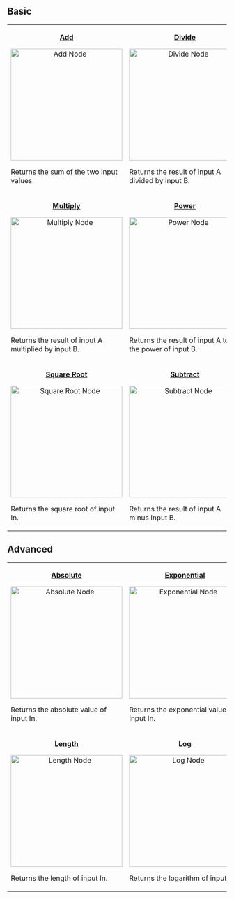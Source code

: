 ## Basic

<table align="center">
    <tr>
        <td width="288"><p align="center" valign="top"><b><a href="https://github.com/Unity-Technologies/ShaderGraph/wiki/Add-Node">Add</a></b></p>
<p align="center"><img src="https://github.com/Unity-Technologies/ShaderGraph/wiki/Images/NodeLibrary/Nodes/Thumbnails/AddNodeThumb.png" alt="Add Node" height="256" width="256"></p>
<p align="left">Returns the sum of the two input values.</p></td>
        <td width="288"><p align="center" valign="top"><b><a href="https://github.com/Unity-Technologies/ShaderGraph/wiki/Divide-Node">Divide</a></b></p>
<p align="center"><img src="https://github.com/Unity-Technologies/ShaderGraph/wiki/Images/NodeLibrary/Nodes/Thumbnails/DivideNodeThumb.png" alt="Divide Node" height="256" width="256"></p>
<p align="left">Returns the result of input A divided by input B.</p></td>
    </tr>
    <tr>
        <td width="288"><p align="center" valign="top"><b><a href="https://github.com/Unity-Technologies/ShaderGraph/wiki/Multiply-Node">Multiply</a></b></p>
<p align="center"><img src="https://github.com/Unity-Technologies/ShaderGraph/wiki/Images/NodeLibrary/Nodes/Thumbnails/MultiplyNodeThumb.png" alt="Multiply Node" height="256" width="256"></p>
<p align="left">Returns the result of input A multiplied by input B.</p></td>
        <td width="288"><p align="center" valign="top"><b><a href="https://github.com/Unity-Technologies/ShaderGraph/wiki/Power-Node">Power</a></b></p>
<p align="center"><img src="https://github.com/Unity-Technologies/ShaderGraph/wiki/Images/NodeLibrary/Nodes/Thumbnails/PowerNodeThumb.png" alt="Power Node" height="256" width="256"></p>
<p align="left">Returns the result of input A to the power of input B.</p></td>
    </tr>
    <tr>
        <td width="288"><p align="center" valign="top"><b><a href="https://github.com/Unity-Technologies/ShaderGraph/wiki/Square-Root-Node">Square Root</a></b></p>
<p align="center"><img src="https://github.com/Unity-Technologies/ShaderGraph/wiki/Images/NodeLibrary/Nodes/Thumbnails/SquareRootNodeThumb.png" alt="Square Root Node" height="256" width="256"></p>
<p align="left">Returns the square root of input In.</p></td>
        <td width="288"><p align="center" valign="top"><b><a href="https://github.com/Unity-Technologies/ShaderGraph/wiki/Subtract-Node">Subtract</a></b></p>
<p align="center"><img src="https://github.com/Unity-Technologies/ShaderGraph/wiki/Images/NodeLibrary/Nodes/Thumbnails/SubtractNodeThumb.png" alt="Subtract Node" height="256" width="256"></p>
<p align="left">Returns the result of input A minus input B.</p></td>
    </tr>
</table>


## Advanced

<table align="center">
    <tr>
        <td width="288"><p align="center" valign="top"><b><a href="https://github.com/Unity-Technologies/ShaderGraph/wiki/Absolute-Node">Absolute</a></b></p>
<p align="center"><img src="https://github.com/Unity-Technologies/ShaderGraph/wiki/Images/NodeLibrry/Nodes/Thumbnails/AbsoluteNodeThumb.png" alt="Absolute Node" height="256" width="256"></p>
<p align="left">Returns the absolute value of input In.</p></td>
        <td width="288"><p align="center" valign="top"><b><a href="https://github.com/Unity-Technologies/ShaderGraph/wiki/Exponential-Node">Exponential</a></b></p>
<p align="center"><img src="https://github.com/Unity-Technologies/ShaderGraph/wiki/Images/NodeLibrary/Nodes/Thumbnails/ExponentialNodeThumb.png" alt="Exponential Node" height="256" width="256"></p>
<p align="left">Returns the exponential value of input In.</p></td>
    </tr>
    <tr>
        <td width="288"><p align="center" valign="top"><b><a href="https://github.com/Unity-Technologies/ShaderGraph/wiki/Length-Node">Length</a></b></p>
<p align="center"><img src="https://github.com/Unity-Technologies/ShaderGraph/wiki/Images/NodeLibrary/Nodes/Thumbnails/LengthNodeThumb.png" alt="Length Node" height="256" width="256"></p>
<p align="left">Returns the length of input In.</p></td>
        <td width="288"><p align="center" valign="top"><b><a href="https://github.com/Unity-Technologies/ShaderGraph/wiki/Log-Node">Log</a></b></p>
<p align="center"><img src="https://github.com/Unity-Technologies/ShaderGraph/wiki/Images/NodeLibrary/Nodes/Thumbnails/LogNodeThumb.png" alt="Log Node" height="256" width="256"></p>
<p align="left">Returns the logarithm of input In.</p></td>
    </tr>
</table>